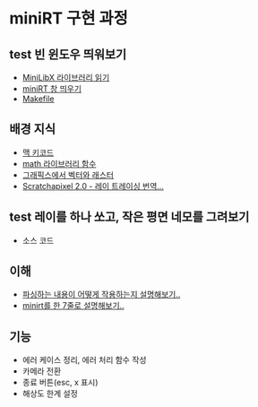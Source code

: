 # miniRT 구현 과정

## test 빈 윈도우 띄워보기
- [MiniLibX 라이브러리 읽기](miniRT라이브러리)
- [miniRT 창 띄우기](miniRT창띄우기)
- [Makefile](miniRT-Makefile)

## 배경 지식
- [맥 키코드](맥-키코드)
- [math 라이브러리 함수](math-h-함수)
- [그래픽스에서 벡터와 래스터](벡터)
- [Scratchapixel 2.0 - 레이 트레이싱 번역...](rt-목차)

## test 레이를 하나 쏘고, 작은 평면 네모를 그려보기
- 소스 코드

## 이해
- [파싱하는 내용이 어떻게 작용하는지 설명해보기..](miniRT-파싱)
- [minirt를 한 7줄로 설명해보기..](miniRT요약)

## 기능

- 에러 케이스 정리, 에러 처리 함수 작성
- 카메라 전환
- 종료 버튼(esc, x 표시)
- 해상도 한계 설정
